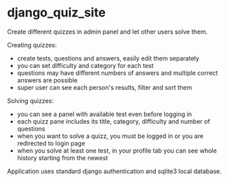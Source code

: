 # django_quiz_site
Create different quizzes in admin panel and let other users solve them.

Creating quizzes:
  -  create tests, questions and answers, easily edit them separately
  -  you can set difficulty and category for each test
  -  questions may have different numbers of answers and multiple correct answers are possible
  -  super user can see each person's results, filter and sort them

Solving quizzes:
  -  you can see a panel with available test even before logging in
  -  each quizz pane includes its title, category, difficulty and number of questions
  -  when you want to solve a quizz, you must be logged in or you are redirected to login page
  -  when you solve at least one test, in your profile tab you can see whole history starting from the newest

Application uses standard django authentication and sqlite3 local database.
